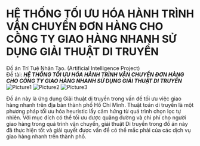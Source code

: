 # <span style="text-transform: uppercase;">HỆ THỐNG TỐI ƯU HÓA HÀNH TRÌNH VẬN CHUYỂN ĐƠN HÀNG CHO CÔNG TY GIAO HÀNG NHANH SỬ DỤNG GIẢI THUẬT DI TRUYỀN</span>

Đồ án Trí Tuệ Nhân Tạo. (Artificial Intelligence Project) \
Đề tài: <span style="text-transform: uppercase;">***HỆ THỐNG TỐI ƯU HÓA HÀNH TRÌNH VẬN CHUYỂN ĐƠN HÀNG CHO CÔNG TY GIAO HÀNG NHANH SỬ DỤNG GIẢI THUẬT DI TRUYỀN***</span>
![Picture1](https://github.com/vhoang1206/UEH500-AI/assets/95456622/8a395700-9a4a-45a4-b3ba-aea2cc4de858)
![Picture2](https://github.com/vhoang1206/UEH500-AI/assets/95456622/6c124681-504a-4cdd-a18e-2508d95e1b6e)
![Picture3](https://github.com/vhoang1206/UEH500-AI/assets/95456622/9334d10f-0f79-4609-8a71-39c2188583a3)

Đồ án này là ứng dụng Giải thuật di truyền trong vấn đề tối ưu việc giao hàng nhanh trên địa bàn thành phố Hồ Chí Minh. Thuật toán di truyền là một phương pháp tối ưu hóa heuristic lấy cảm hứng từ quá trình chọn lọc tự nhiên. Với mục đích có thể tối ưu được quãng đường và chi phí cho người giao hàng trong quá trình vận chuyển, giải thuật Di truyền trong đồ án này đã thực hiện tốt và giải quyết được vấn đề có thể mắc phải của các dịch vụ giao hàng nhanh trên thành phố.
